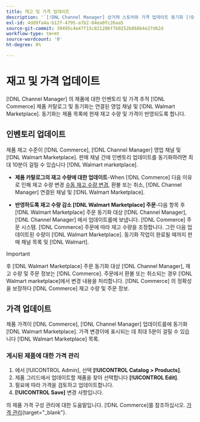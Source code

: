 ```yaml
---
title: 재고 및 가격 업데이트
description: '`[!DNL Channel Manager] 상거래 스토어와 가격 업데이트 동기화 [!DNL Walmart Marketplace] Commerce Admin에서 영업 채널 작업을 관리할 수 있습니다.'
exl-id: 4dd9fa4a-b12f-4795-a7b2-84ea0fc26aa5
source-git-commit: 30495c4e47f15c821206f7b0252b868b4e27d62d
workflow-type: tm+mt
source-wordcount: '0'
ht-degree: 0%

---
```


# 재고 및 가격 업데이트

[!DNL Channel Manager] 의 제품에 대한 인벤토리 및 가격 추적 [!DNL Commerce] 제품 카탈로그 및 동기화는 연결된 영업 채널 및 [!DNL Walmart Marketplace]. 동기화는 제품 목록에 현재 재고 수량 및 가격이 반영되도록 합니다.

## 인벤토리 업데이트

제품 재고 수준이 [!DNL Commerce], [!DNL Channel Manager] 영업 채널 및 [!DNL Walmart Marketplace]. 판매 채널 간에 인벤토리 업데이트를 동기화하려면 최대 10분이 걸릴 수 있습니다 [!DNL Walmart marketplace].

* **제품 카탈로그의 재고 수량에 대한 업데이트**-When [!DNL Commerce] 다음 이유로 인해 재고 수량 변경 [수동 재고 수량 변경](https://docs.magento.com/user-guide/catalog/inventory-product-quantity.html), 환불 또는 취소, [!DNL Channel Manager] 연결된 채널 및 [!DNL Walmart Marketplace].

* **반영하도록 재고 수량 감소 [!DNL Walmart Marketplace] 주문**-다음 항목 후 [!DNL Walmart Marketplace] 주문 동기화 대상 [!DNL Channel Manager], [!DNL Channel Manager] 에서 업데이트를에 보냅니다. [!DNL Commerce] 주문 시스템. [!DNL Commerce] 주문에 따라 재고 수량을 조정합니다. 그런 다음 업데이트된 수량이 [!DNL Walmart Marketplace]. 동기화 작업이 완료될 때까지 판매 채널 목록 및 [!DNL Walmart].

>[!IMPORTANT]
>
> 후 [!DNL Walmart Marketplace] 주문 동기화 대상 [!DNL Channel Manager], 재고 수량 및 주문 정보는 [!DNL Commerce]. 주문에서 환불 또는 취소되는 경우 [!DNL Walmart marketplace]에서 변경 내용을 처리합니다. [!DNL Commerce] 의 정확성을 보장하다 [!DNL Commerce] 재고 수량 및 주문 정보.

## 가격 업데이트

제품 가격이 [!DNL Commerce], [!DNL Channel Manager] 업데이트를에 동기화 [!DNL Walmart Marketplace]. 가격 변경이에 표시되는 데 최대 5분이 걸릴 수 있습니다 [!DNL Walmart Marketplace] 목록.

### 게시된 제품에 대한 가격 관리

1. 에서 [!UICONTROL Admin], 선택 **[!UICONTROL Catalog > Products]**.
1. 제품 그리드에서 업데이트할 제품을 찾아 선택합니다 **[!UICONTROL Edit]**.
1. 필요에 따라 가격을 검토하고 업데이트합니다.
1. **[!UICONTROL Save]** 변경 사항입니다.

의 제품 가격 구성 관리에 대한 도움말입니다. [!DNL Commerce]를 참조하십시오. [가격 관리](https://docs.magento.com/user-guide/catalog/pricing.html){target=&quot;_blank&quot;}.
